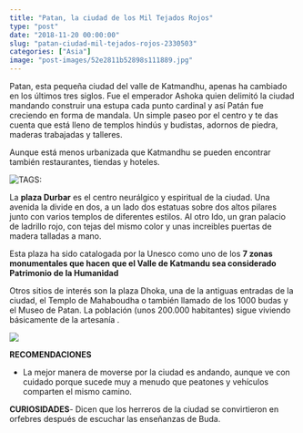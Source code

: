 ```yaml
---
title: "Patan, la ciudad de los Mil Tejados Rojos"
type: "post"
date: "2018-11-20 00:00:00"
slug: "patan-ciudad-mil-tejados-rojos-2330503"
categories: ["Asia"]
image: "post-images/52e2811b52898s111889.jpg"
---
```


   
  
Patan, esta pequeña ciudad del valle de Katmandhu, apenas ha cambiado en los últimos tres siglos. Fue el emperador Ashoka quien delimitó la ciudad mandando construir una estupa cada punto cardinal y así Patán fue creciendo en forma de mandala. Un simple paseo por el centro y te das cuenta que está lleno de templos hindús y budistas, adornos de piedra, maderas trabajadas y talleres.  
  
Aunque está menos urbanizada que Katmandhu se pueden encontrar también restaurantes, tiendas y hoteles.  
  
![ TAGS:](post-images/52e2811b52898s111889.jpg "señora de Patan fumando by Sukanto Debnath")  
  
La **plaza Durbar** es el centro neurálgico y espiritual de la ciudad. Una avenida la divide en dos, a un lado dos estatuas sobre dos altos pilares junto con varios templos de diferentes estilos. Al otro ldo, un gran palacio de ladrillo rojo, con tejas del mismo color y unas increibles puertas de madera talladas a mano.  
  
Esta plaza ha sido catalogada por la Unesco como uno de los **7 zonas monumentales que hacen que el Valle de Katmandu sea considerado Patrimonio de la Humanidad**   
  
Otros sitios de interés son la plaza Dhoka, una de la antiguas entradas de la ciudad, el Templo de Mahaboudha o también llamado de los 1000 budas y el Museo de Patan. La población (unos 200.000 habitantes) sigue viviendo básicamente de la artesanía .  
  
![](post-images/52e281a806cf6s325653.jpg)  
  
   
  
**RECOMENDACIONES**

- La mejor manera de moverse por la ciudad es andando, aunque ve con cuidado porque sucede muy a menudo que peatones y vehículos comparten el mismo camino.

**CURIOSIDADES**- Dicen que los herreros de la ciudad se convirtieron en orfebres después de escuchar las enseñanzas de Buda.
